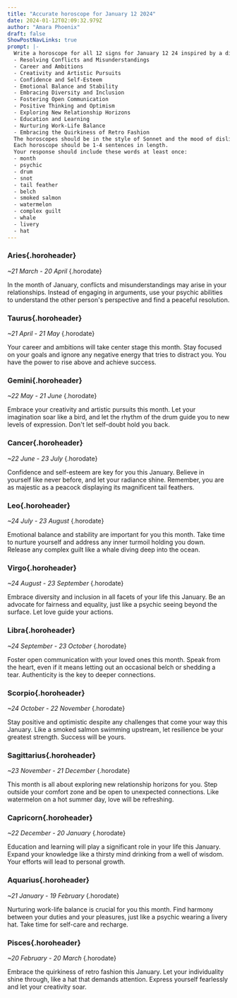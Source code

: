 ```yaml
---
title: "Accurate horoscope for January 12 2024"
date: 2024-01-12T02:09:32.979Z
author: "Amara Phoenix"
draft: false
ShowPostNavLinks: true
prompt: |-
  Write a horoscope for all 12 signs for January 12 24 inspired by a different focus for each. Ensure you do not include the focus in the response:
  - Resolving Conflicts and Misunderstandings
  - Career and Ambitions
  - Creativity and Artistic Pursuits
  - Confidence and Self-Esteem
  - Emotional Balance and Stability
  - Embracing Diversity and Inclusion
  - Fostering Open Communication
  - Positive Thinking and Optimism
  - Exploring New Relationship Horizons
  - Education and Learning
  - Nurturing Work-Life Balance
  - Embracing the Quirkiness of Retro Fashion
  The horoscopes should be in the style of Sonnet and the mood of dislike
  Each horoscope should be 1-4 sentences in length.
  Your response should include these words at least once:
  - month
  - psychic
  - drum
  - snot
  - tail feather
  - belch
  - smoked salmon
  - watermelon
  - complex guilt
  - whale
  - livery
  - hat
---
```


### Aries{.horoheader}

*~21 March - 20 April*
{.horodate}

In the month of January, conflicts and misunderstandings may arise in your relationships. Instead of engaging in arguments, use your psychic abilities to understand the other person's perspective and find a peaceful resolution.


### Taurus{.horoheader}

*~21 April - 21 May*
{.horodate}

Your career and ambitions will take center stage this month. Stay focused on your goals and ignore any negative energy that tries to distract you. You have the power to rise above and achieve success.


### Gemini{.horoheader}

*~22 May - 21 June*
{.horodate}

Embrace your creativity and artistic pursuits this month. Let your imagination soar like a bird, and let the rhythm of the drum guide you to new levels of expression. Don't let self-doubt hold you back.


### Cancer{.horoheader}

*~22 June - 23 July*
{.horodate}

Confidence and self-esteem are key for you this January. Believe in yourself like never before, and let your radiance shine. Remember, you are as majestic as a peacock displaying its magnificent tail feathers.


### Leo{.horoheader}

*~24 July - 23 August*
{.horodate}

Emotional balance and stability are important for you this month. Take time to nurture yourself and address any inner turmoil holding you down. Release any complex guilt like a whale diving deep into the ocean.


### Virgo{.horoheader}

*~24 August - 23 September*
{.horodate}

Embrace diversity and inclusion in all facets of your life this January. Be an advocate for fairness and equality, just like a psychic seeing beyond the surface. Let love guide your actions.


### Libra{.horoheader}

*~24 September - 23 October*
{.horodate}

Foster open communication with your loved ones this month. Speak from the heart, even if it means letting out an occasional belch or shedding a tear. Authenticity is the key to deeper connections.


### Scorpio{.horoheader}

*~24 October - 22 November*
{.horodate}

Stay positive and optimistic despite any challenges that come your way this January. Like a smoked salmon swimming upstream, let resilience be your greatest strength. Success will be yours.


### Sagittarius{.horoheader}

*~23 November - 21 December*
{.horodate}

This month is all about exploring new relationship horizons for you. Step outside your comfort zone and be open to unexpected connections. Like watermelon on a hot summer day, love will be refreshing.


### Capricorn{.horoheader}

*~22 December - 20 January*
{.horodate}

Education and learning will play a significant role in your life this January. Expand your knowledge like a thirsty mind drinking from a well of wisdom. Your efforts will lead to personal growth.


### Aquarius{.horoheader}

*~21 January - 19 February*
{.horodate}

Nurturing work-life balance is crucial for you this month. Find harmony between your duties and your pleasures, just like a psychic wearing a livery hat. Take time for self-care and recharge.


### Pisces{.horoheader}

*~20 February - 20 March*
{.horodate}

Embrace the quirkiness of retro fashion this January. Let your individuality shine through, like a hat that demands attention. Express yourself fearlessly and let your creativity soar.

